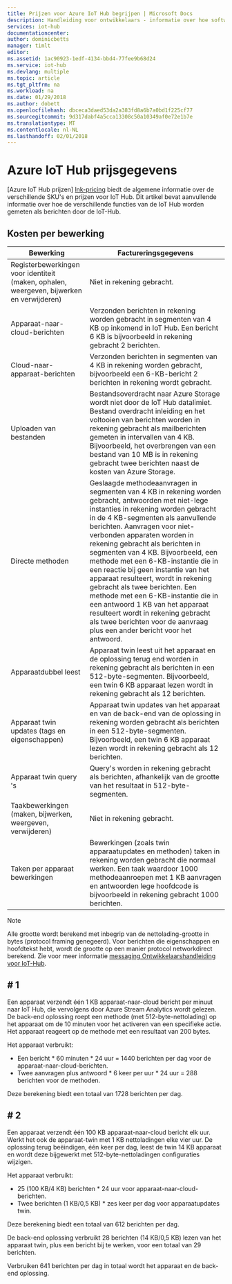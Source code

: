```yaml
---
title: Prijzen voor Azure IoT Hub begrijpen | Microsoft Docs
description: Handleiding voor ontwikkelaars - informatie over hoe softwarelicentiecontrole en prijzen van werkt met IoT Hub, inclusief voorbeelden gegaan.
services: iot-hub
documentationcenter: 
author: dominicbetts
manager: timlt
editor: 
ms.assetid: 1ac90923-1edf-4134-bbd4-77fee9b68d24
ms.service: iot-hub
ms.devlang: multiple
ms.topic: article
ms.tgt_pltfrm: na
ms.workload: na
ms.date: 01/29/2018
ms.author: dobett
ms.openlocfilehash: dbceca3daed53da2a383fd8a6b7a0bd1f225cf77
ms.sourcegitcommit: 9d317dabf4a5cca13308c50a10349af0e72e1b7e
ms.translationtype: MT
ms.contentlocale: nl-NL
ms.lasthandoff: 02/01/2018
---
```

# <a name="azure-iot-hub-pricing-information"></a>Azure IoT Hub prijsgegevens

[Azure IoT Hub prijzen] [ lnk-pricing] biedt de algemene informatie over de verschillende SKU's en prijzen voor IoT Hub. Dit artikel bevat aanvullende informatie over hoe de verschillende functies van de IoT Hub worden gemeten als berichten door de IoT-Hub.

## <a name="charges-per-operation"></a>Kosten per bewerking

| Bewerking | Factureringsgegevens | 
| --------- | ------------------- |
| Registerbewerkingen voor identiteit <br/> (maken, ophalen, weergeven, bijwerken en verwijderen) | Niet in rekening gebracht. |
| Apparaat-naar-cloud-berichten | Verzonden berichten in rekening worden gebracht in segmenten van 4 KB op inkomend in IoT Hub. Een bericht 6 KB is bijvoorbeeld in rekening gebracht 2 berichten. |
| Cloud-naar-apparaat-berichten | Verzonden berichten in segmenten van 4 KB in rekening worden gebracht, bijvoorbeeld een 6-KB-bericht 2 berichten in rekening wordt gebracht. |
| Uploaden van bestanden | Bestandsoverdracht naar Azure Storage wordt niet door de IoT Hub datalimiet. Bestand overdracht inleiding en het voltooien van berichten worden in rekening gebracht als mailberichten gemeten in intervallen van 4 KB. Bijvoorbeeld, het overbrengen van een bestand van 10 MB is in rekening gebracht twee berichten naast de kosten van Azure Storage. |
| Directe methoden | Geslaagde methodeaanvragen in segmenten van 4 KB in rekening worden gebracht, antwoorden met niet-lege instanties in rekening worden gebracht in de 4 KB-segmenten als aanvullende berichten. Aanvragen voor niet-verbonden apparaten worden in rekening gebracht als berichten in segmenten van 4 KB. Bijvoorbeeld, een methode met een 6-KB-instantie die in een reactie bij geen instantie van het apparaat resulteert, wordt in rekening gebracht als twee berichten. Een methode met een 6-KB-instantie die in een antwoord 1 KB van het apparaat resulteert wordt in rekening gebracht als twee berichten voor de aanvraag plus een ander bericht voor het antwoord. |
| Apparaatdubbel leest | Apparaat twin leest uit het apparaat en de oplossing terug end worden in rekening gebracht als berichten in een 512-byte-segmenten. Bijvoorbeeld, een twin 6 KB apparaat lezen wordt in rekening gebracht als 12 berichten. |
| Apparaat twin updates (tags en eigenschappen) | Apparaat twin updates van het apparaat en van de back-end van de oplossing in rekening worden gebracht als berichten in een 512-byte-segmenten. Bijvoorbeeld, een twin 6 KB apparaat lezen wordt in rekening gebracht als 12 berichten. |
| Apparaat twin query 's | Query's worden in rekening gebracht als berichten, afhankelijk van de grootte van het resultaat in 512-byte-segmenten. |
| Taakbewerkingen <br/> (maken, bijwerken, weergeven, verwijderen) | Niet in rekening gebracht. |
| Taken per apparaat bewerkingen | Bewerkingen (zoals twin apparaatupdates en methoden) taken in rekening worden gebracht die normaal werken. Een taak waardoor 1000 methodeaanroepen met 1 KB aanvragen en antwoorden lege hoofdcode is bijvoorbeeld in rekening gebracht 1000 berichten. |

> [!NOTE]
> Alle grootte wordt berekend met inbegrip van de nettolading-grootte in bytes (protocol framing genegeerd). Voor berichten die eigenschappen en hoofdtekst hebt, wordt de grootte op een manier protocol networkdirect berekend. Zie voor meer informatie [messaging Ontwikkelaarshandleiding voor IoT-Hub][lnk-message-size].

## <a name="example-1"></a># 1

Een apparaat verzendt één 1 KB apparaat-naar-cloud bericht per minuut naar IoT Hub, die vervolgens door Azure Stream Analytics wordt gelezen. De back-end oplossing roept een methode (met 512-byte-nettolading) op het apparaat om de 10 minuten voor het activeren van een specifieke actie. Het apparaat reageert op de methode met een resultaat van 200 bytes.

Het apparaat verbruikt:

* Een bericht * 60 minuten * 24 uur = 1440 berichten per dag voor de apparaat-naar-cloud-berichten.
* Twee aanvragen plus antwoord * 6 keer per uur * 24 uur = 288 berichten voor de methoden.

Deze berekening biedt een totaal van 1728 berichten per dag.

## <a name="example-2"></a># 2

Een apparaat verzendt één 100 KB apparaat-naar-cloud bericht elk uur. Werkt het ook de apparaat-twin met 1 KB nettoladingen elke vier uur. De oplossing terug beëindigen, één keer per dag, leest de twin 14 KB apparaat en wordt deze bijgewerkt met 512-byte-nettoladingen configuraties wijzigen.

Het apparaat verbruikt:

* 25 (100 KB/4 KB) berichten * 24 uur voor apparaat-naar-cloud-berichten.
* Twee berichten (1 KB/0,5 KB) * zes keer per dag voor apparaatupdates twin.

Deze berekening biedt een totaal van 612 berichten per dag.

De back-end oplossing verbruikt 28 berichten (14 KB/0,5 KB) lezen van het apparaat twin, plus een bericht bij te werken, voor een totaal van 29 berichten.

Verbruiken 641 berichten per dag in totaal wordt het apparaat en de back-end oplossing.


[lnk-pricing]: https://azure.microsoft.com/pricing/details/iot-hub
[lnk-message-size]: iot-hub-devguide-messages-construct.md
